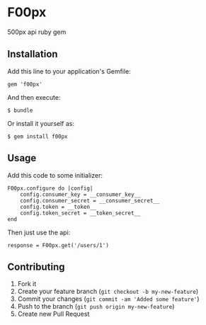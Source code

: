 # F00px

500px api ruby gem

## Installation

Add this line to your application's Gemfile:

    gem 'f00px'

And then execute:

    $ bundle

Or install it yourself as:

    $ gem install f00px

## Usage

Add this code to some initializer:

    F00px.configure do |config|
        config.consumer_key = __consumer_key__
        config.consumer_secret = __consumer_secret__
        config.token = __token__
        config.token_secret = __token_secret__
    end

Then just use the api:

    response = F00px.get('/users/1')

## Contributing

1. Fork it
2. Create your feature branch (`git checkout -b my-new-feature`)
3. Commit your changes (`git commit -am 'Added some feature'`)
4. Push to the branch (`git push origin my-new-feature`)
5. Create new Pull Request